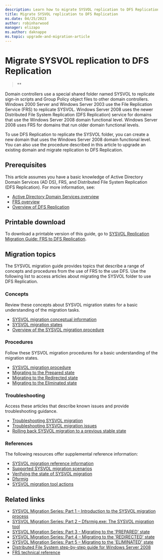 ```yaml
---
description: Learn how to migrate SYSVOL replication to DFS Replication by creating a new domain name or by upgrading an existing domain.
title: Migrate SYSVOL replication to DFS Replication
ms.date: 04/25/2023
author: robinharwood
manager: elizapo
ms.author: daknappe
ms.topic: upgrade-and-migration-article
---
```


# Migrate SYSVOL replication to DFS Replication

>**

Domain controllers use a special shared folder named SYSVOL to replicate sign-in scripts and Group Policy object files to other domain controllers. Windows 2000 Server and Windows Server 2003 use the File Replication Service (FRS) to replicate SYSVOL. Windows Server 2008 uses the newer Distributed File System Replication (DFS Replication) service for domains that use the Windows Server 2008 domain functional level. Windows Server 2008 uses FRS for domains that run older domain functional levels.

To use DFS Replication to replicate the SYSVOL folder, you can create a new domain that uses the Windows Server 2008 domain functional level. You can also use the procedure described in this article to upgrade an existing domain and migrate replication to DFS Replication.

## Prerequisites

This article assumes you have a basic knowledge of Active Directory Domain Services (AD DS), FRS, and Distributed File System Replication (DFS Replication). For more information, see:

- [Active Directory Domain Services overview](/previous-versions/orphan-topics/ws.11/cc731053(v=ws.11))
- [FRS overview](/previous-versions/windows/it-pro/windows-server-2008-R2-and-2008/cc754297(v=ws.11))
- [Overview of DFS Replication](/previous-versions/windows/it-pro/windows-server-2008-R2-and-2008/cc771058(v=ws.11))

## Printable download

To download a printable version of this guide, go to [SYSVOL Replication Migration Guide: FRS to DFS Replication](https://go.microsoft.com/fwlink/?LinkId=150375).

## Migration topics

The SYSVOL migration guide provides topics that describe a range of concepts and procedures from the use of FRS to the use DFS. Use the following list to access articles about migrating the SYSVOL folder to use DFS Replication.

### Concepts

Review these concepts about SYSVOL migration states for a basic understanding of the migration tasks.

- [SYSVOL migration conceptual information](/previous-versions/windows/it-pro/windows-server-2008-r2-and-2008/dd640170(v=ws.10))
- [SYSVOL migration states](/previous-versions/windows/it-pro/windows-server-2008-r2-and-2008/dd641052(v=ws.10))
- [Overview of the SYSVOL migration procedure](/previous-versions/windows/it-pro/windows-server-2008-r2-and-2008/dd639809(v=ws.10))

### Procedures

Follow these SYSVOL migration procedures for a basic understanding of the migration states.

- [SYSVOL migration procedure](/previous-versions/windows/it-pro/windows-server-2008-r2-and-2008/dd639860(v=ws.10))
- [Migrating to the Prepared state](/previous-versions/windows/it-pro/windows-server-2008-r2-and-2008/dd641193(v=ws.10))
- [Migrating to the Redirected state](/previous-versions/windows/it-pro/windows-server-2008-r2-and-2008/dd641340(v=ws.10))
- [Migrating to the Eliminated state](/previous-versions/windows/it-pro/windows-server-2008-r2-and-2008/dd640254(v=ws.10))

### Troubleshooting

Access these articles that describe known issues and provide troubleshooting guidance.

- [Troubleshooting SYSVOL migration](/previous-versions/windows/it-pro/windows-server-2008-r2-and-2008/dd640395(v=ws.10))
- [Troubleshooting SYSVOL migration issues](/previous-versions/windows/it-pro/windows-server-2008-r2-and-2008/dd639976(v=ws.10))
- [Rolling back SYSVOL migration to a previous stable state](/previous-versions/windows/it-pro/windows-server-2008-r2-and-2008/dd640509(v=ws.10))

### References

The following resources offer supplemental reference information:

- [SYSVOL migration reference information](/previous-versions/windows/it-pro/windows-server-2008-r2-and-2008/dd640293(v=ws.10))
- [Supported SYSVOL migration scenarios](/previous-versions/windows/it-pro/windows-server-2008-r2-and-2008/dd639854(v=ws.10))
- [Verifying the state of SYSVOL migration](/previous-versions/windows/it-pro/windows-server-2008-r2-and-2008/dd639789(v=ws.10))
- [Dfsrmig](/previous-versions/windows/it-pro/windows-server-2008-r2-and-2008/dd641227(v=ws.10))
- [SYSVOL migration tool actions](/previous-versions/windows/it-pro/windows-server-2008-r2-and-2008/dd639712(v=ws.10))

## Related links

- [SYSVOL Migration Series: Part 1 – Introduction to the SYSVOL migration process](https://techcommunity.microsoft.com/t5/storage-at-microsoft/sysvol-migration-series-part-1-8211-introduction-to-the-sysvol/ba-p/423456)
- [SYSVOL Migration Series: Part 2 – Dfsrmig.exe: The SYSVOL migration tool](https://techcommunity.microsoft.com/t5/storage-at-microsoft/sysvol-migration-series-part-2-8211-dfsrmig-exe-the-sysvol/ba-p/423470)
- [SYSVOL Migration Series: Part 3 - Migrating to the 'PREPARED' state](https://techcommunity.microsoft.com/t5/storage-at-microsoft/sysvol-migration-series-part-3-migrating-to-the-prepared-state/ba-p/423503)
- [SYSVOL Migration Series: Part 4 – Migrating to the 'REDIRECTED' state](https://techcommunity.microsoft.com/t5/storage-at-microsoft/sysvol-migration-series-part-4-8211-migrating-to-the-8216/ba-p/423514)
- [SYSVOL Migration Series: Part 5 – Migrating to the 'ELIMINATED' state](https://techcommunity.microsoft.com/t5/storage-at-microsoft/sysvol-migration-series-part-5-8211-migrating-to-the-8216/ba-p/423516)
- [Distributed File System step-by-step guide for Windows Server 2008](/previous-versions/windows/it-pro/windows-server-2008-R2-and-2008/cc732863(v=ws.10))
- [FRS technical reference](/previous-versions/windows/it-pro/windows-server-2003/cc759297(v=ws.10))
